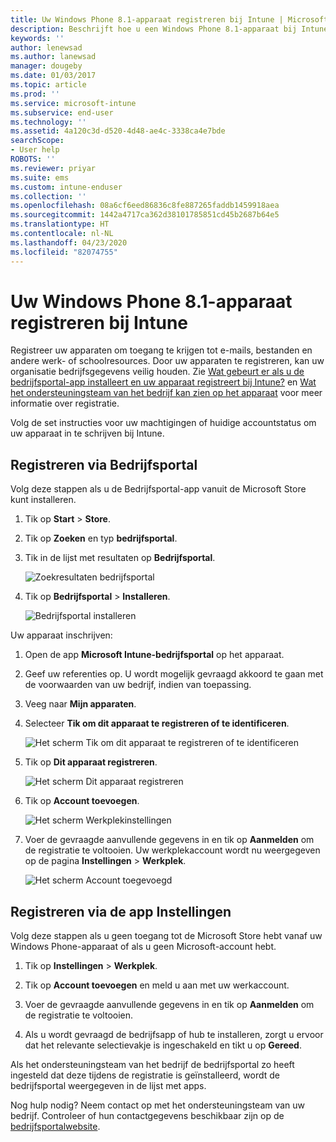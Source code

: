 ```yaml
---
title: Uw Windows Phone 8.1-apparaat registreren bij Intune | Microsoft Docs
description: Beschrijft hoe u een Windows Phone 8.1-apparaat bij Intune kunt inschrijven
keywords: ''
author: lenewsad
ms.author: lanewsad
manager: dougeby
ms.date: 01/03/2017
ms.topic: article
ms.prod: ''
ms.service: microsoft-intune
ms.subservice: end-user
ms.technology: ''
ms.assetid: 4a120c3d-d520-4d48-ae4c-3338ca4e7bde
searchScope:
- User help
ROBOTS: ''
ms.reviewer: priyar
ms.suite: ems
ms.custom: intune-enduser
ms.collection: ''
ms.openlocfilehash: 08a6cf6eed86836c8fe887265faddb1459918aea
ms.sourcegitcommit: 1442a4717ca362d38101785851cd45b2687b64e5
ms.translationtype: HT
ms.contentlocale: nl-NL
ms.lasthandoff: 04/23/2020
ms.locfileid: "82074755"
---
```

# <a name="enroll-your-windows-phone-81-device-in-intune"></a>Uw Windows Phone 8.1-apparaat registreren bij Intune  

Registreer uw apparaten om toegang te krijgen tot e-mails, bestanden en andere werk- of schoolresources. Door uw apparaten te registreren, kan uw organisatie bedrijfsgegevens veilig houden. Zie [Wat gebeurt er als u de bedrijfsportal-app installeert en uw apparaat registreert bij Intune?](what-happens-if-you-install-the-company-portal-app-and-enroll-your-device-in-intune-windows.md) en [Wat het ondersteuningsteam van het bedrijf kan zien op het apparaat](what-info-can-your-company-see-when-you-enroll-your-device-in-intune.md) voor meer informatie over registratie.  

Volg de set instructies voor uw machtigingen of huidige accountstatus om uw apparaat in te schrijven bij Intune.

## <a name="enroll-through-company-portal"></a>Registreren via Bedrijfsportal  
Volg deze stappen als u de Bedrijfsportal-app vanuit de Microsoft Store kunt installeren. 

1. Tik op **Start** > **Store**.  

2. Tik op **Zoeken** en typ **bedrijfsportal**.  

3. Tik in de lijst met resultaten op **Bedrijfsportal**.  


    ![Zoekresultaten bedrijfsportal](./media/WP81-1-CP-search-store-v2.png)  

4. Tik op **Bedrijfsportal** &gt; **Installeren**.  


    ![Bedrijfsportal installeren](./media/WP81-2-CP-install-v2.png)  

Uw apparaat inschrijven:  

1. Open de app **Microsoft Intune-bedrijfsportal** op het apparaat.  


2. Geef uw referenties op. U wordt mogelijk gevraagd akkoord te gaan met de voorwaarden van uw bedrijf, indien van toepassing.  

3. Veeg naar **Mijn apparaten**.  

4. Selecteer **Tik om dit apparaat te registreren of te identificeren**.  


    ![Het scherm Tik om dit apparaat te registreren of te identificeren](./media/WP81-enroll-1-swipe-my-devices.png)  

5. Tik op **Dit apparaat registreren**.  


    ![Het scherm Dit apparaat registreren](./media/WP81-enroll-2-enroll-this-device.png)  

6. Tik op **Account toevoegen**.  


    ![Het scherm Werkplekinstellingen](./media/WP81-enroll-3-workplace-add-acct.png)  

7. Voer de gevraagde aanvullende gegevens in en tik op **Aanmelden** om de registratie te voltooien. Uw werkplekaccount wordt nu weergegeven op de pagina **Instellingen** &gt; **Werkplek**.  


    ![Het scherm Account toegevoegd](./media/WP81-enroll-4-account-added.png)  

## <a name="enroll-through-settings-app"></a>Registreren via de app Instellingen  
Volg deze stappen als u geen toegang tot de Microsoft Store hebt vanaf uw Windows Phone-apparaat of als u geen Microsoft-account hebt.

1. Tik op **Instellingen** &gt; **Werkplek**.  

2. Tik op **Account toevoegen** en meld u aan met uw werkaccount.  

3. Voer de gevraagde aanvullende gegevens in en tik op **Aanmelden** om de registratie te voltooien.  

4. Als u wordt gevraagd de bedrijfsapp of hub te installeren, zorgt u ervoor dat het relevante selectievakje is ingeschakeld en tikt u op **Gereed**.  

Als het ondersteuningsteam van het bedrijf de bedrijfsportal zo heeft ingesteld dat deze tijdens de registratie is geïnstalleerd, wordt de bedrijfsportal weergegeven in de lijst met apps.  

Nog hulp nodig? Neem contact op met het ondersteuningsteam van uw bedrijf. Controleer of hun contactgegevens beschikbaar zijn op de [bedrijfsportalwebsite](https://go.microsoft.com/fwlink/?linkid=2010980).
